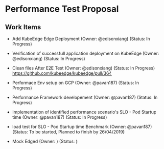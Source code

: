# Performance Test Proposal

## Work Items
* Add KubeEdge Edge Deployment (Owner: @edisonxiang) (Status: In Progress)
* Verification of successfull application deployment on KubeEdge (Owner: @edisonxiang) (Status: In Progress)
* Clean files After E2E Test (Owner: @edisonxiang) (Status: In Progress)
  https://github.com/kubeedge/kubeedge/pull/364
  
  
* Performace Env setup on GCP  (Owner: @pavan187) (Status: In Progress)
* Performance Framework developement (Owner: @pavan187) (Status: In Progress)
* Implementation of identified performance scenario's SLO - Pod Startup time (Owner: @pavan187) (Status: In Progress)
* load test for SLO - Pod Startup time Benchmark (Owner: @pavan187) (Status: To be started, Planned to finish by 26/04/2019)
* Mock Edged (Owner: ) (Status: )
